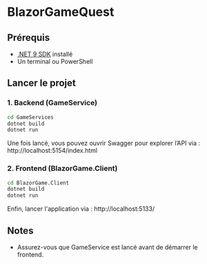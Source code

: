 # BlazorGameQuest

## Prérequis

- [.NET 9 SDK](https://dotnet.microsoft.com/en-us/download/dotnet/9.0) installé
- Un terminal ou PowerShell

## Lancer le projet

### 1. Backend (GameService)

```bash
cd GameServices
dotnet build
dotnet run
```
Une fois lancé, vous pouvez ouvrir Swagger pour explorer l’API via : http://localhost:5154/index.html

### 2. Frontend (BlazorGame.Client)

```bash
cd BlazorGame.Client
dotnet build
dotnet run
```
Enfin, lancer l'application via : http://localhost:5133/

## Notes

- Assurez-vous que GameService est lancé avant de démarrer le frontend.